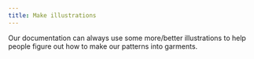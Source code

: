 ```yaml
---
title: Make illustrations
---
```


Our documentation can always use some more/better illustrations to help people figure out how
to make our patterns into garments.

